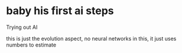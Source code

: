 # baby his first ai steps
Trying out AI

this is just the evolution aspect, no neural networks in this, it just uses numbers to estimate
